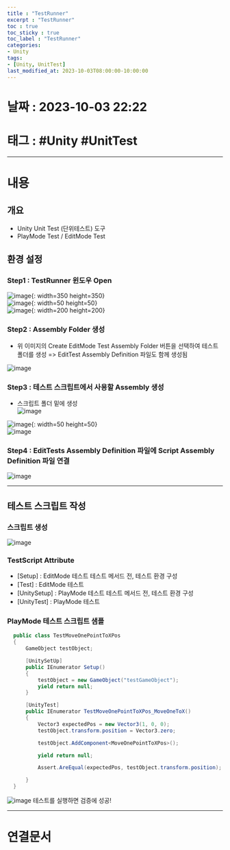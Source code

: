 ```yaml
---
title : "TestRunner"
excerpt : "TestRunner"
toc : true
toc_sticky : true
toc_label : "TestRunner"
categories:
- Unity
tags:
- [Unity, UnitTest]
last_modified_at: 2023-10-03T08:00:00-10:00:00
---
```


# 날짜 : 2023-10-03 22:22

# 태그 :  #Unity #UnitTest
---

# 내용

## 개요
  - Unity Unit Test (단위테스트) 도구
  - PlayMode Test / EditMode Test

## 환경 설정

### Step1 : TestRunner 윈도우 Open  
  
![image](../../assets/Images/TestRunnerMenu.png){: width=350 height=350}  
![image](../../assets/Images/Arrow.png){: width=50 height=50}  
![image](../../assets/Images/TestRunnerWindow.png){: width=200 height=200}

### Step2 : Assembly Folder 생성
- 위 이미지의 Create EditMode Test Assembly Folder 버튼을 선택하여 테스트 폴더를 생성 => EditTest Assembly Definition 파일도 함께 생성됨  
  
![image](./../../assets/images/TestFolder%201.png)

### Step3 : 테스트 스크립트에서 사용할 Assembly 생성
- 스크립트 폴더 밑에 생성  
  ![image](CreateAssemblyDefinition.png)
  
![image](../../assets/Images/Arrow.png){: width=50 height=50}   
![image](../../assets/Images/ScriptAssemblyDefinition.png) 

### Step4 : EditTests Assembly Definition 파일에 Script Assembly Definition 파일 연결
    
![image](../../assets/Images/AssemblyDefinitionInspector.png)

---  

## 테스트 스크립트 작성

### 스크립트 생성
  
![image](../../assets/Images/TestRunnerScriptMenu.png)

### TestScript Attribute
- [Setup] : EditMode 테스트 테스트 메서드 전, 테스트 환경 구성
- [Test] : EditMode 테스트
- [UnitySetup] : PlayMode 테스트 테스트 메서드 전, 테스트 환경 구성
- [UnityTest] : PlayMode 테스트

### PlayMode 테스트 스크립트 샘플

```c#
  public class TestMoveOnePointToXPos
  {
	  GameObject testObject;

	  [UnitySetUp]
	  public IEnumerator Setup()
	  {
		  testObject = new GameObject("testGameObject");
		  yield return null;
	  }

	  [UnityTest]
	  public IEnumerator TestMoveOnePointToXPos_MoveOneToX()
	  {
		  Vector3 expectedPos = new Vector3(1, 0, 0);
		  testObject.transform.position = Vector3.zero;

		  testObject.AddComponent<MoveOnePointToXPos>();

		  yield return null;

		  Assert.AreEqual(expectedPos, testObject.transform.position);

	  }
  }  
```

![image](../../assets/Images/TestRunnerWindowRun.png)
테스트를 실행하면 검증에 성공!

---

# 연결문서

